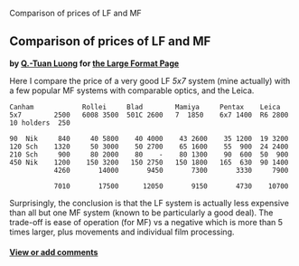Comparison of prices of LF and MF

Comparison of prices of LF and MF
---------------------------------

**by [Q.-Tuan Luong](http://www.terragalleria.com/) for [the Large
Format Page](.)**

Here I compare the price of a very good LF *5x7* system (mine actually)
with a few popular MF systems with comparable optics, and the Leica.


    Canham            Rollei     Blad        Mamiya     Pentax    Leica
    5x7        2500   6008 3500  501C 2600   7  1850    6x7 1400  R6 2800
    10 holders  250

    90  Nik     840     40 5800    40 4000    43 2600    35 1200  19 3200
    120 Sch    1320     50 3000    50 2700    65 1600    55  900  24 2400
    210 Sch     900     80 2000    80    -    80 1300    90  600  50  900
    450 Nik    1200    150 3200   150 2750   150 1800   165  630  90 1400
               4260       14000       9450       7300       3330     7900

               7010       17500      12050       9150       4730    10700

Surprisingly, the conclusion is that the LF system is actually less
expensive than all but one MF system (known to be particularly a good
deal). The trade-off is ease of operation (for MF) vs a negative which
is more than 5 times larger, plus movements and individual film
processing.

#### [View or add comments](http://www.greenspun.com/com/qtluong/photography/lf/price-med.html)
